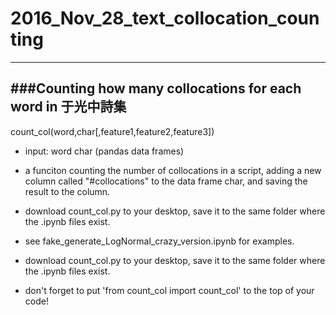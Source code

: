 # 2016_Nov_28_text_collocation_counting
---------
###Counting how many collocations for each word in 于光中詩集 
---------
count_col(word,char[,feature1,feature2,feature3])
 * input: word char (pandas data frames)
          
 * a funciton counting the number of collocations in a script, adding a new column called "#collocations" to the data frame char, and saving the result to the column.
 * download count_col.py to your desktop, save it to the same folder where the .ipynb files exist. 
 * see fake_generate_LogNormal_crazy_version.ipynb for examples.
 * download count_col.py to your desktop, save it to the same folder where the .ipynb files exist.
 * don't forget to put 
 'from count_col import count_col'
 to the top of your code!
